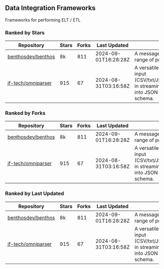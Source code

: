 ## Data Integration Frameworks

Frameworks for performing ELT / ETL

### Ranked by Stars

| Repository | Stars | Forks | Last Updated | Description | 
|------------|-------|-------|--------------|-------------|
| [benthosdev/benthos](https://github.com/benthosdev/benthos) | 8k | 811 | 2024-09-01T16:28:28Z |  A message streaming bridge between a range of protocols. |
| [jf-tech/omniparser](https://github.com/jf-tech/omniparser) | 915 | 67 | 2024-08-31T03:16:58Z |  A versatile ETL library that parses text input (CSV/txt/JSON/XML/EDI/X12/EDIFACT/etc) in streaming fashion and transforms data into JSON output using data-driven schema. |

### Ranked by Forks

| Repository | Stars | Forks | Last Updated | Description | 
|------------|-------|-------|--------------|-------------|
| [benthosdev/benthos](https://github.com/benthosdev/benthos) | 8k | 811 | 2024-09-01T16:28:28Z |  A message streaming bridge between a range of protocols. |
| [jf-tech/omniparser](https://github.com/jf-tech/omniparser) | 915 | 67 | 2024-08-31T03:16:58Z |  A versatile ETL library that parses text input (CSV/txt/JSON/XML/EDI/X12/EDIFACT/etc) in streaming fashion and transforms data into JSON output using data-driven schema. |

### Ranked by Last Updated

| Repository | Stars | Forks | Last Updated | Description | 
|------------|-------|-------|--------------|-------------|
| [benthosdev/benthos](https://github.com/benthosdev/benthos) | 8k | 811 | 2024-09-01T16:28:28Z |  A message streaming bridge between a range of protocols. |
| [jf-tech/omniparser](https://github.com/jf-tech/omniparser) | 915 | 67 | 2024-08-31T03:16:58Z |  A versatile ETL library that parses text input (CSV/txt/JSON/XML/EDI/X12/EDIFACT/etc) in streaming fashion and transforms data into JSON output using data-driven schema. |

